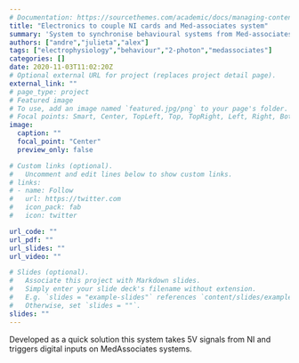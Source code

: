 ```yaml
---
# Documentation: https://sourcethemes.com/academic/docs/managing-content/
title: "Electronics to couple NI cards and Med-associates system"
summary: 'System to synchronise behavioural systems from Med-associates with ephys/2-photon systems that use National instruments DAQ'
authors: ["andre","julieta","alex"]
tags: ["electrophysiology","behaviour","2-photon","medassociates"]
categories: []
date: 2020-11-03T11:02:20Z
# Optional external URL for project (replaces project detail page).
external_link: ""
# page_type: project
# Featured image
# To use, add an image named `featured.jpg/png` to your page's folder.
# Focal points: Smart, Center, TopLeft, Top, TopRight, Left, Right, BottomLeft, Bottom, BottomRight.
image:
  caption: ""
  focal_point: "Center"
  preview_only: false

# Custom links (optional).
#   Uncomment and edit lines below to show custom links.
# links:
# - name: Follow
#   url: https://twitter.com
#   icon_pack: fab
#   icon: twitter

url_code: ""
url_pdf: ""
url_slides: ""
url_video: ""

# Slides (optional).
#   Associate this project with Markdown slides.
#   Simply enter your slide deck's filename without extension.
#   E.g. `slides = "example-slides"` references `content/slides/example-slides.md`.
#   Otherwise, set `slides = ""`.
slides: ""
---
```


Developed as a quick solution this system takes 5V signals from NI and triggers digital inputs on MedAssociates systems. 

